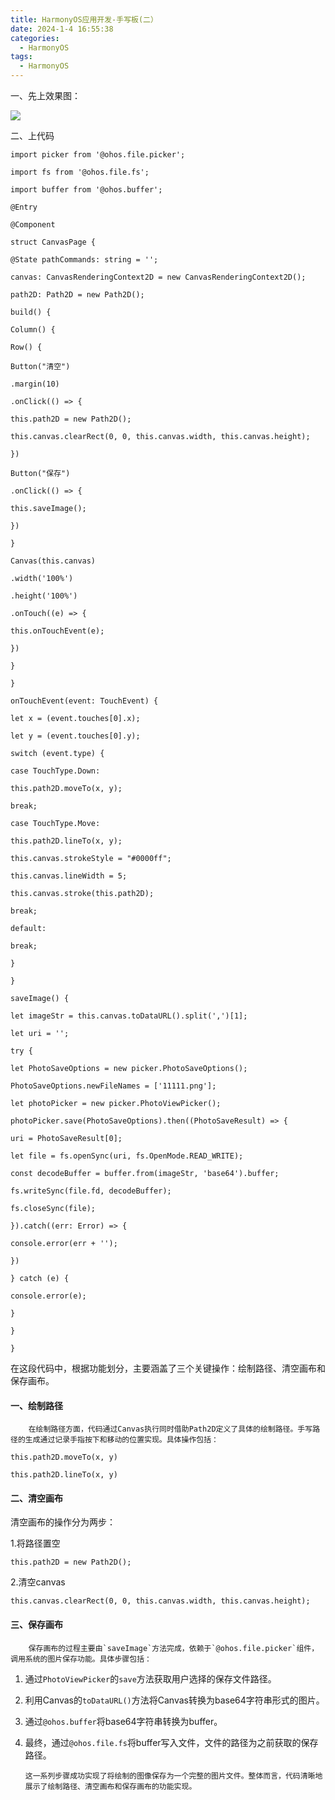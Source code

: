 ```yaml
---
title: HarmonyOS应用开发-手写板(二）
date: 2024-1-4 16:55:38
categories:
  - HarmonyOS
tags:
  - HarmonyOS
---
```


一、先上效果图：

![](https://img-blog.csdnimg.cn/direct/accc292bcf124f3eb310a3e62701eb5a.gif)

二、上代码

```undefined
import picker from '@ohos.file.picker';

import fs from '@ohos.file.fs';

import buffer from '@ohos.buffer';

@Entry

@Component

struct CanvasPage {

@State pathCommands: string = '';

canvas: CanvasRenderingContext2D = new CanvasRenderingContext2D();

path2D: Path2D = new Path2D();

build() {

Column() {

Row() {

Button("清空")

.margin(10)

.onClick(() => {

this.path2D = new Path2D();

this.canvas.clearRect(0, 0, this.canvas.width, this.canvas.height);

})

Button("保存")

.onClick(() => {

this.saveImage();

})

}

Canvas(this.canvas)

.width('100%')

.height('100%')

.onTouch((e) => {

this.onTouchEvent(e);

})

}

}

onTouchEvent(event: TouchEvent) {

let x = (event.touches[0].x);

let y = (event.touches[0].y);

switch (event.type) {

case TouchType.Down:

this.path2D.moveTo(x, y);

break;

case TouchType.Move:

this.path2D.lineTo(x, y);

this.canvas.strokeStyle = "#0000ff";

this.canvas.lineWidth = 5;

this.canvas.stroke(this.path2D);

break;

default:

break;

}

}

saveImage() {

let imageStr = this.canvas.toDataURL().split(',')[1];

let uri = '';

try {

let PhotoSaveOptions = new picker.PhotoSaveOptions();

PhotoSaveOptions.newFileNames = ['11111.png'];

let photoPicker = new picker.PhotoViewPicker();

photoPicker.save(PhotoSaveOptions).then((PhotoSaveResult) => {

uri = PhotoSaveResult[0];

let file = fs.openSync(uri, fs.OpenMode.READ_WRITE);

const decodeBuffer = buffer.from(imageStr, 'base64').buffer;

fs.writeSync(file.fd, decodeBuffer);

fs.closeSync(file);

}).catch((err: Error) => {

console.error(err + '');

})

} catch (e) {

console.error(e);

}

}

}
```

在这段代码中，根据功能划分，主要涵盖了三个关键操作：绘制路径、清空画布和保存画布。

#### 一、绘制路径

        在绘制路径方面，代码通过Canvas执行同时借助Path2D定义了具体的绘制路径。手写路径的生成通过记录手指按下和移动的位置实现。具体操作包括：

```undefined
this.path2D.moveTo(x, y)

this.path2D.lineTo(x, y)
```

#### 二、清空画布

清空画布的操作分为两步：

1.将路径置空

```undefined
this.path2D = new Path2D();
```

2.清空canvas

```undefined
this.canvas.clearRect(0, 0, this.canvas.width, this.canvas.height);
```

#### 三、保存画布

        保存画布的过程主要由`saveImage`方法完成，依赖于`@ohos.file.picker`组件，调用系统的图片保存功能。具体步骤包括：

1.  通过`PhotoViewPicker`的`save`方法获取用户选择的保存文件路径。
2.  利用Canvas的`toDataURL()`方法将Canvas转换为base64字符串形式的图片。
3.  通过`@ohos.buffer`将base64字符串转换为buffer。
4.  最终，通过`@ohos.file.fs`将buffer写入文件，文件的路径为之前获取的保存路径。

        这一系列步骤成功实现了将绘制的图像保存为一个完整的图片文件。整体而言，代码清晰地展示了绘制路径、清空画布和保存画布的功能实现。